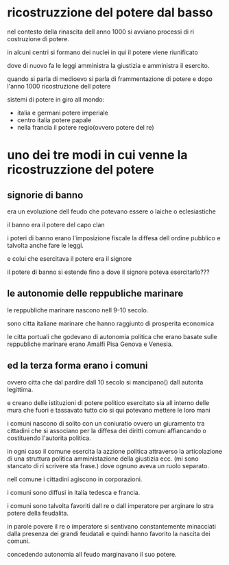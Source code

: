 # ricostruzzione del potere dal basso
nel contesto della rinascita dell anno 1000 si avviano processi di ri costruzione di potere.

in alcuni centri si formano dei nuclei in qui il potere viene riunificato

dove di nuovo fa le leggi amministra la giustizia e amministra il esercito.

quando si parla di medioevo si parla di frammentazione di potere e dopo l'anno 1000 ricostruzione dell potere

sistemi di potere in giro all mondo:

- italia e germani potere imperiale 
- centro italia potere papale
- nella francia il potere regio(ovvero potere del re)


# uno dei tre modi in cui venne la ricostruzzione del potere

## signorie di banno 
era un evoluzione dell feudo che potevano essere o laiche o eclesiastiche

il banno era il potere del capo clan

i poteri di banno erano l'imposizione fiscale la diffesa dell ordine pubblico e talvolta anche fare le leggi.

e colui che esercitava il potere era il signore

il potere di banno si estende fino a dove il signore poteva esercitarlo???

## le autonomie delle reppubliche marinare 
le reppubliche marinare nascono nell 9-10 secolo.

sono citta italiane marinare che hanno raggiunto di prosperita economica

le citta portuali che godevano di autonomia politica che erano basate sulle reppubliche marinare erano Amalfi Pisa Genova e Venesia.

## ed la terza forma erano i comuni
ovvero citta che dal pardire dall 10 secolo si mancipano() dall autorita legittima.

e creano delle istituzioni di potere politico esercitato sia all interno delle mura che fuori e tassavato tutto cio si qui potevano mettere le loro mani

i comuni nascono di solito con un coniuratio ovvero un giuramento tra cittadini che si associano per la diffesa dei diritti comuni affiancando o costituendo l'autorita politica.

in ogni caso il comune esercita la azzione politica attraverso la articolazione di una struttura politica amministazione della giustizia ecc. (mi sono stancato di ri scrivere sta frase.) dove ognuno aveva un ruolo separato.

nell comune i cittadini agiscono in corporazioni.

i comuni sono diffusi in italia tedesca e francia.

i comuni sono talvolta favoriti dall re o dall imperatore per arginare lo stra potere della feudalita.

in parole povere il re o imperatore si sentivano constantemente minacciati dalla presenza dei grandi feudatali e quindi hanno favorito la nascita dei comuni.

concedendo autonomia all feudo marginavano il suo potere.


